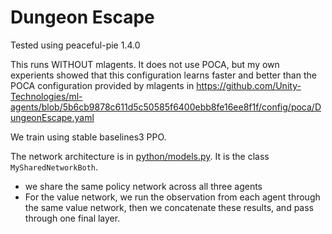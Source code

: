 
# Dungeon Escape

Tested using peaceful-pie 1.4.0

This runs WITHOUT mlagents. It does not use POCA, but my own experients showed that this configuration learns faster and better than the POCA configuration provided by mlagents in https://github.com/Unity-Technologies/ml-agents/blob/5b6cb9878c611d5c50585f6400ebb8fe16ee8f1f/config/poca/DungeonEscape.yaml

We train using stable baselines3 PPO.

The network architecture is in [python/models.py](python/models.py). It is the class `MySharedNetworkBoth`.
- we share the same policy network across all three agents
- For the value network, we run the observation from each agent through the same value network, then we concatenate these results, and pass through one final layer.